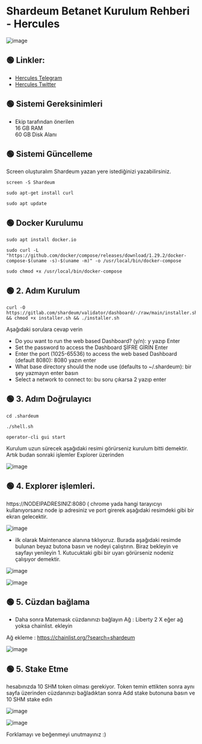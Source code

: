 # Shardeum Betanet Kurulum Rehberi - Hercules
![image](https://user-images.githubusercontent.com/101635385/216447120-a1add722-5d7d-4403-b2a9-85ef054ba631.png)



 ## 🟢 Linkler:

 * [Hercules Telegram](https://t.me/HerculesNode)
 * [Hercules Twitter](https://twitter.com/Hercules4413)

 


 ## 🟢 Sistemi Gereksinimleri

* Ekip tarafından önerilen  <br>  16 GB RAM <br> 60 GB Disk Alanı
 


## 🟢 Sistemi Güncelleme

Screen oluşturalım Shardeum yazan yere istediğinizi yazabilirsiniz.

```shell
screen -S Shardeum
```


```shell
sudo apt-get install curl
```

```shell
sudo apt update
```

## 🟢 Docker Kurulumu

```shell
sudo apt install docker.io
```

```shell
sudo curl -L "https://github.com/docker/compose/releases/download/1.29.2/docker-compose-$(uname -s)-$(uname -m)" -o /usr/local/bin/docker-compose
```

```shell
sudo chmod +x /usr/local/bin/docker-compose
```



## 🟢 2. Adım Kurulum

```shell
curl -O https://gitlab.com/shardeum/validator/dashboard/-/raw/main/installer.sh && chmod +x installer.sh && ./installer.sh
```


Aşağıdaki sorulara cevap verin 

* Do you want to run the web based Dashboard? (y/n): y yazıp Enter 
* Set the password to access the Dashboard ŞİFRE GİRİN  Enter
* Enter the port (1025-65536) to access the web based Dashboard (default 8080): 8080 yazın enter
* What base directory should the node use (defaults to ~/.shardeum): bir şey yazmayın enter basın
* Select a network to connect to:  bu soru çıkarsa 2 yazıp enter


## 🟢 3. Adım Doğrulayıcı

```shell
cd .shardeum
```

```shell
./shell.sh
```

```shell
operator-cli gui start
```

Kurulum uzun sürecek aşağıdaki resimi görürseniz kurulum bitti demektir. Artık budan sonraki işlemler Explorer üzerinden 

![image](https://user-images.githubusercontent.com/101635385/216449058-387d47b5-d6ef-423d-8501-4490f11c1c5f.png)


## 🟢 4. Explorer işlemleri.

https://NODEIPADRESINIZ:8080   ( chrome yada hangi tarayıcıyı kullanıyorsanız node ip adresiniz ve port girerek aşağıdaki resimdeki gibi bir ekran gelecektir. 

![image](https://user-images.githubusercontent.com/101635385/216449601-78112f06-5d93-41a2-a737-1826ee770529.png)


* ilk olarak Maintenance alanına tıklıyoruz. Burada aşağıdaki resimde bulunan beyaz butona basın ve nodeyi çalıştırın. Biraz bekleyin ve sayfayı yenileyin 1. Kutucuktaki gibi bir uyarı görürseniz nodeniz çalışıyor demektir. 


![image](https://user-images.githubusercontent.com/101635385/216450237-e595b7cd-97bc-4c13-843f-ec39586653a8.png)

![image](https://user-images.githubusercontent.com/101635385/216450286-708edb1c-7417-4e47-9350-26bbb3e6958b.png)



## 🟢 5. Cüzdan bağlama

* Daha sonra Matemask cüzdanınızı bağlayın Ağ : Liberty 2 X eğer ağ yoksa chainlist. ekleyin 

Ağ ekleme : https://chainlist.org/?search=shardeum

![image](https://user-images.githubusercontent.com/101635385/216450617-274ae00c-74c1-44c2-8369-59d2bc8fb0c9.png)


## 🟢 5. Stake Etme

hesabınızda 10 SHM token olması gerekiyor. Token temin ettikten sonra aynı sayfa üzerinden cüzdanınızı bağladıktan sonra Add stake butonuna basın ve 10 SHM stake edin

![image](https://user-images.githubusercontent.com/101635385/216450969-95907158-9dd5-4021-947e-770c74ac847c.png)

![image](https://user-images.githubusercontent.com/101635385/216451080-6cf55c20-9561-4bd3-9f80-4be49dbc7d3f.png)




Forklamayı ve beğenmeyi unutmayınız :)




